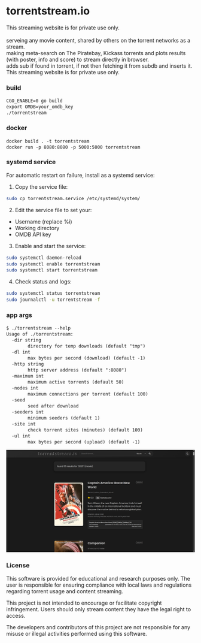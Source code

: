 # torrentstream.io

This streaming website is for private use only.<br>
<br>
serveing any movie content, shared by others on the torrent networks as a stream.<br>
making meta-search on The Piratebay, Kickass torrents and plots results (with poster, info and score) to stream directly in browser.<br>
adds sub if found in torrent, if not then fetching it from subdb and inserts it.<br>
This streaming website is for private use only.<br>

### build ###
```
CGO_ENABLE=0 go build
export OMDB=your_omdb_key
./torrentstream
```
### docker ###
```
docker build . -t torrentstream
docker run -p 8080:8080 -p 5000:5000 torrentstream
```
### systemd service ###
For automatic restart on failure, install as a systemd service:

1. Copy the service file:
```bash
sudo cp torrentstream.service /etc/systemd/system/
```

2. Edit the service file to set your:
- Username (replace %i)
- Working directory
- OMDB API key

3. Enable and start the service:
```bash
sudo systemctl daemon-reload
sudo systemctl enable torrentstream
sudo systemctl start torrentstream
```

4. Check status and logs:
```bash
sudo systemctl status torrentstream
sudo journalctl -u torrentstream -f
```

### app args ###
```
$ ./torrentstream --help
Usage of ./torrentstream:
  -dir string
    	directory for temp downloads (default "tmp")
  -dl int
    	max bytes per second (download) (default -1)
  -http string
    	http server address (default ":8080")
  -maximum int
    	maximum active torrents (default 50)
  -nodes int
    	maximum connections per torrent (default 100)
  -seed
    	seed after download
  -seeders int
    	minimum seeders (default 1)
  -site int
    	check torrent sites (minutes) (default 100)
  -ul int
    	max bytes per second (upload) (default -1)
```

![Alt text](screenshot_new.png?raw=true "torrentstream.png")

### License ###
This software is provided for educational and research purposes only. The user is responsible for ensuring compliance with local laws and regulations regarding torrent usage and content streaming.

This project is not intended to encourage or facilitate copyright infringement. Users should only stream content they have the legal right to access.

The developers and contributors of this project are not responsible for any misuse or illegal activities performed using this software.

